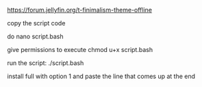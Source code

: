 https://forum.jellyfin.org/t-finimalism-theme-offline

copy the script code

do nano script.bash

give permissions to execute chmod u+x script.bash

run the script: ./script.bash

install full with option 1 and paste the line that comes up at the end